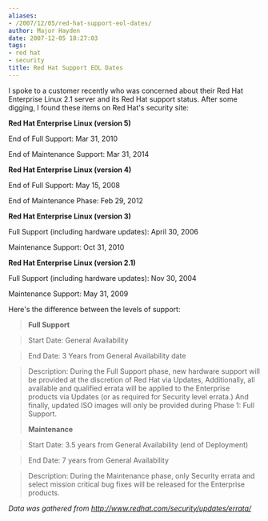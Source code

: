 ```yaml
---
aliases:
- /2007/12/05/red-hat-support-eol-dates/
author: Major Hayden
date: 2007-12-05 18:27:03
tags:
- red hat
- security
title: Red Hat Support EOL Dates
---
```


I spoke to a customer recently who was concerned about their Red Hat Enterprise Linux 2.1 server and its Red Hat support status. After some digging, I found these items on Red Hat's security site:

**Red Hat Enterprise Linux (version 5)**

End of Full Support: Mar 31, 2010

End of Maintenance Support: Mar 31, 2014

**Red Hat Enterprise Linux (version 4)**

End of Full Support: May 15, 2008

End of Maintenance Phase: Feb 29, 2012

**Red Hat Enterprise Linux (version 3)**

Full Support (including hardware updates): April 30, 2006

Maintenance Support: Oct 31, 2010

**Red Hat Enterprise Linux (version 2.1)**

Full Support (including hardware updates): Nov 30, 2004

Maintenance Support: May 31, 2009

Here's the difference between the levels of support:

> **Full Support**

> Start Date: General Availability

> End Date: 3 Years from General Availability date

> Description: During the Full Support phase, new hardware support will be provided at the discretion of Red Hat via Updates, Additionally, all available and qualified errata will be applied to the Enterprise products via Updates (or as required for Security level errata.) And finally, updated ISO images will only be provided during Phase 1: Full Support.
>
> **Maintenance**

> Start Date: 3.5 years from General Availability (end of Deployment)

> End Date: 7 years from General Availability

> Description: During the Maintenance phase, only Security errata and select mission critical bug fixes will be released for the Enterprise products.

_Data was gathered from <http://www.redhat.com/security/updates/errata/>_